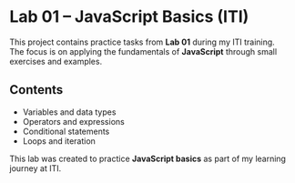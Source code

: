 # Lab 01 – JavaScript Basics (ITI)

This project contains practice tasks from **Lab 01** during my ITI training.  
The focus is on applying the fundamentals of **JavaScript** through small exercises and examples.  

## Contents
- Variables and data types  
- Operators and expressions  
- Conditional statements  
- Loops and iteration  


This lab was created to practice **JavaScript basics** as part of my learning journey at ITI.
